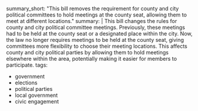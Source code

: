summary_short: "This bill removes the requirement for county and city political committees to hold meetings at the county seat, allowing them to meet at different locations."
summary: |
  This bill changes the rules for county and city political committee meetings. Previously, these meetings had to be held at the county seat or a designated place within the city. Now, the law no longer requires meetings to be held at the county seat, giving committees more flexibility to choose their meeting locations. This affects county and city political parties by allowing them to hold meetings elsewhere within the area, potentially making it easier for members to participate.
tags:
  - government
  - elections
  - political parties
  - local government
  - civic engagement
